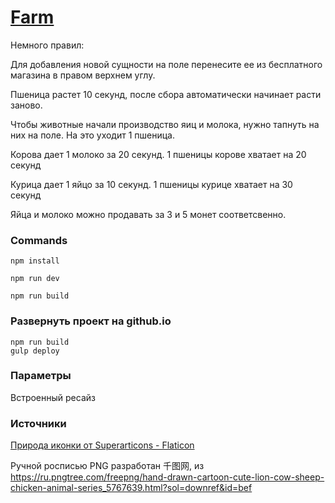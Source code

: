 # [Farm](https://annaveller.github.io/Farm/)

Немного правил:

Для добавления новой сущности на поле перенесите ее из бесплатного магазина в правом верхнем углу.

Пшеница растет 10 секунд, после сбора автоматически начинает расти заново.

Чтобы животные начали производство яиц и молока, нужно тапнуть на них на поле. На это уходит 1 пшеница.

Корова дает 1 молоко за 20 секунд. 1 пшеницы корове хватает на 20 секунд

Курица дает 1 яйцо за 10 секунд. 1 пшеницы курице хватает на 30 секунд

Яйца и молоко можно продавать за 3 и 5 монет соответсвенно.

### Commands

`npm install`

`npm run dev`

`npm run build`

### Развернуть проект на github.io

```
npm run build
gulp deploy
```

### Параметры

Встроенный ресайз

### Источники

<a href="https://www.flaticon.com/ru/free-icons/" title="природа иконки">Природа иконки от Superarticons - Flaticon</a>

Ручной росписью PNG разработан 千图网,
из https://ru.pngtree.com/freepng/hand-drawn-cartoon-cute-lion-cow-sheep-chicken-animal-series_5767639.html?sol=downref&id=bef



